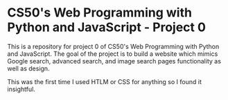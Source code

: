 # CS50's Web Programming with Python and JavaScript - Project 0
This is a repository for project 0 of CS50's Web Programming with Python and JavaScript. The goal of the project is to build a website which mimics Google search, advanced search, and image search pages functionality as well as design.

This was the first time I used HTLM or CSS for anything so I found it insightful.
